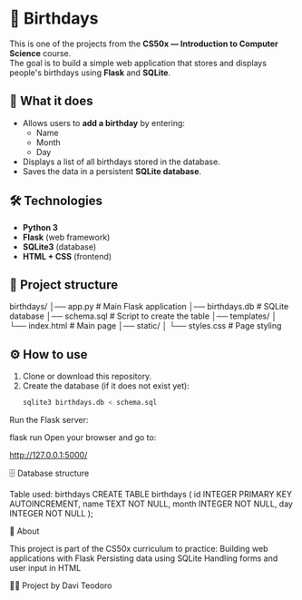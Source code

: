 # 🎂 Birthdays

This is one of the projects from the **CS50x — Introduction to Computer Science** course.  
The goal is to build a simple web application that stores and displays people's birthdays using **Flask** and **SQLite**.


## 📌 What it does
- Allows users to **add a birthday** by entering:
  - Name
  - Month
  - Day
- Displays a list of all birthdays stored in the database.
- Saves the data in a persistent **SQLite database**.


## 🛠️ Technologies
- **Python 3**
- **Flask** (web framework)
- **SQLite3** (database)
- **HTML + CSS** (frontend)


## 📂 Project structure
birthdays/
│── app.py # Main Flask application
│── birthdays.db # SQLite database
│── schema.sql # Script to create the table
│── templates/
│ └── index.html # Main page
│── static/
│ └── styles.css # Page styling


## ⚙️ How to use
1. Clone or download this repository.
2. Create the database (if it does not exist yet):
   ```bash
   sqlite3 birthdays.db < schema.sql
Run the Flask server:

flask run
Open your browser and go to:

http://127.0.0.1:5000/

🗄️ Database structure

Table used: birthdays
CREATE TABLE birthdays (
    id INTEGER PRIMARY KEY AUTOINCREMENT,
    name TEXT NOT NULL,
    month INTEGER NOT NULL,
    day INTEGER NOT NULL
);

📖 About

This project is part of the CS50x curriculum to practice:
Building web applications with Flask
Persisting data using SQLite
Handling forms and user input in HTML

👨‍💻 Project by Davi Teodoro
